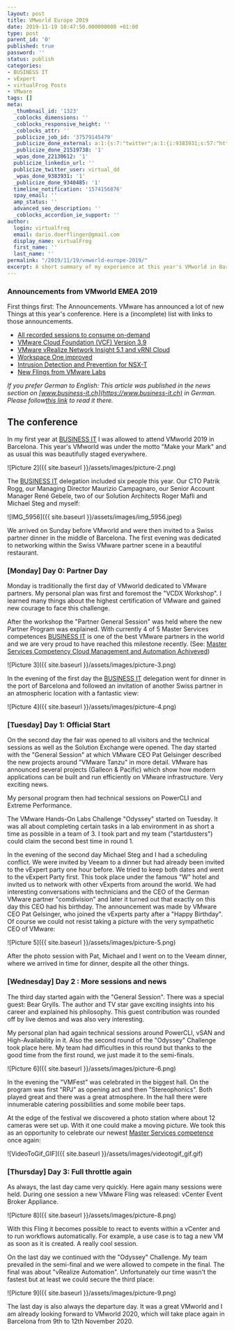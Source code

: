 ```yaml
---
layout: post
title: VMworld Europe 2019
date: 2019-11-19 10:47:50.000000000 +01:00
type: post
parent_id: '0'
published: true
password: ''
status: publish
categories:
- BUSINESS IT
- vExpert
- virtualFrog Posts
- VMware
tags: []
meta:
  _thumbnail_id: '1323'
  _coblocks_dimensions: ''
  _coblocks_responsive_height: ''
  _coblocks_attr: ''
  _publicize_job_id: '37579145479'
  _publicize_done_external: a:1:{s:7:"twitter";a:1:{i:9383931;s:57:"https://twitter.com/virtual_dd/status/1196726802972061697";}}
  _publicize_done_21519738: '1'
  _wpas_done_22130612: '1'
  publicize_linkedin_url: ''
  publicize_twitter_user: virtual_dd
  _wpas_done_9383931: '1'
  _publicize_done_9340485: '1'
  timeline_notification: '1574156876'
  spay_email: ''
  amp_status: ''
  advanced_seo_description: ''
  _coblocks_accordion_ie_support: ''
author:
  login: virtualfrog
  email: dario.doerflinger@gmail.com
  display_name: virtualFrog
  first_name: ''
  last_name: ''
permalink: "/2019/11/19/vmworld-europe-2019/"
excerpt: A short summary of my experience at this year's VMworld in Barcelona.
---
```

### Announcements from VMworld EMEA 2019

First things first: The Announcements. VMware has announced a lot of new Things at this year's conference. Here is a (incomplete) list with links to those announcements.

- [All recorded sessions to consume on-demand](https://github.com/lamw/vmworld2019-session-urls/blob/master/vmworld-eu-vmc-playback-urls.md)
- [VMware Cloud Foundation (VCF) Version 3.9](https://www.vmware.com/products/cloud-foundation.html)
- [VMware vRealize Network Insight 5.1 and vRNI Cloud](https://blogs.vmware.com/management/2019/11/announcing-vrealize-network-insight-5-1.html)
- [Workspace One improved](https://www.vmware.com/products/workspace-one.html)
- [Intrusion Detection and Prevention for NSX-T](https://blogs.vmware.com/networkvirtualization/2019/11/extending-intrinsic-security.html)
- [New Flings from VMware Labs](https://flings.vmware.com/)

_If you prefer German to English: This article was published in the news section on [www.business-it.ch](https://www.business-it.ch) in German. Please follow[this link](https://www.business-it.ch/page/aktuelles-detail/vmworld-2019-barcelona) to read it there._

## The conference

In my first year at [BUSINESS IT](https://www.business-it.ch/) I was allowed to attend VMworld 2019 in Barcelona. This year's VMworld was under the motto "Make your Mark" and as usual this was beautifully staged everywhere.

![Picture 2]({{ site.baseurl }}/assets/images/picture-2.png)

The [BUSINESS IT](https://www.business-it.ch/) delegation included six people this year. Our CTO Patrik Rogg, our Managing Director Maurizio Campagnaro, our Senior Account Manager René Gebele, two of our Solution Architects Roger Mafli and Michael Steg and myself:

![IMG_5956]({{ site.baseurl }}/assets/images/img_5956.jpeg)

We arrived on Sunday before VMworld and were then invited to a Swiss partner dinner in the middle of Barcelona. The first evening was dedicated to networking within the Swiss VMware partner scene in a beautiful restaurant.

### [Monday] Day 0: Partner Day

Monday is traditionally the first day of VMworld dedicated to VMware partners. My personal plan was first and foremost the "VCDX Workshop". I learned many things about the highest certification of VMware and gained new courage to face this challenge.

After the workshop the "Partner General Session" was held where the new Partner Program was explained. With currently 4 of 5 Master Services competences [BUSINESS IT](https://www.business-it.ch/) is one of the best VMware partners in the world and we are very proud to have reached this milestone recently. (See:&nbsp;[Master Services Competency Cloud Management and Automation Achiveved](https://virtualfrog.wordpress.com/2019/11/08/master-services-competency-cloud-management-and-automation-achiveved/))

![Picture 3]({{ site.baseurl }}/assets/images/picture-3.png)

In the evening of the first day the [BUSINESS IT](https://www.business-it.ch/) delegation went for dinner in the port of Barcelona and followed an invitation of another Swiss partner in an atmospheric location with a fantastic view:

![Picture 4]({{ site.baseurl }}/assets/images/picture-4.png)

### [Tuesday] Day 1: Official Start

On the second day the fair was opened to all visitors and the technical sessions as well as the Solution Exchange were opened. The day started with the "General Session" at which VMware CEO Pat Gelsinger described the new projects around "VMware Tanzu" in more detail. VMware has announced several projects (Galleon & Pacific) which show how modern applications can be built and run efficiently on VMware infrastructure. Very exciting news.

My personal program then had technical sessions on PowerCLI and Extreme Performance.

The VMware Hands-On Labs Challenge "Odyssey" started on Tuesday. It was all about completing certain tasks in a lab environment in as short a time as possible in a team of 3. I took part and my team ("startdusters") could claim the second best time in round 1.

In the evening of the second day Michael Steg and I had a scheduling conflict. We were invited by Veeam to a dinner but had already been invited to the vExpert party one hour before. We tried to keep both dates and went to the vExpert Party first. This took place under the famous "W" hotel and invited us to network with other vExperts from around the world. We had interesting conversations with technicians and the CEO of the German VMware partner "comdivision" and later it turned out that exactly on this day this CEO had his birthday. The announcement was made by VMware CEO Pat Gelsinger, who joined the vExperts party after a "Happy Birthday". Of course we could not resist taking a picture with the very sympathetic CEO of VMware:

![Picture 5]({{ site.baseurl }}/assets/images/picture-5.png)

After the photo session with Pat, Michael and I went on to the Veeam dinner, where we arrived in time for dinner, despite all the other things.

### [Wednesday] Day 2 : More sessions and news

The third day started again with the "General Session". There was a special guest: Bear Grylls. The author and TV star gave exciting insights into his career and explained his philosophy. This guest contribution was rounded off by live demos and was also very interesting.

My personal plan had again technical sessions around PowerCLI, vSAN and High-Availability in it. Also the second round of the "Odyssey" Challenge took place here. My team had difficulties in this round but thanks to the good time from the first round, we just made it to the semi-finals.

![Picture 6]({{ site.baseurl }}/assets/images/picture-6.png)

In the evening the "VMFest" was celebrated in the biggest hall. On the program was first "RPJ" as opening act and then "Stereophonics". Both played great and there was a great atmosphere. In the hall there were innumerable catering possibilities and some mobile beer taps.

At the edge of the festival we discovered a photo station where about 12 cameras were set up. With it one could make a moving picture. We took this as an opportunity to celebrate our newest [Master Services competence](https://virtualfrog.wordpress.com/2019/11/08/master-services-competency-cloud-management-and-automation-achiveved/) once again:

![VideoToGif_GIF]({{ site.baseurl }}/assets/images/videotogif_gif.gif)

### [Thursday] Day 3: Full throttle again

As always, the last day came very quickly. Here again many sessions were held. During one session a new VMware Fling was released: vCenter Event Broker Appliance.

![Picture 8]({{ site.baseurl }}/assets/images/picture-8.png)

With this Fling it becomes possible to react to events within a vCenter and to run workflows automatically. For example, a use case is to tag a new VM as soon as it is created. A really cool session.

On the last day we continued with the "Odyssey" Challenge. My team prevailed in the semi-final and we were allowed to compete in the final. The final was about "vRealize Automation". Unfortunately our time wasn't the fastest but at least we could secure the third place:

![Picture 9]({{ site.baseurl }}/assets/images/picture-9.png)

The last day is also always the departure day. It was a great VMworld and I am already looking forward to VMworld 2020, which will take place again in Barcelona from 9th to 12th November 2020.

